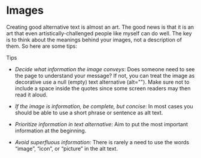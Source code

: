 # Images 

Creating good alternative text is almost an art. The good news is that it is an art that even artistically-challenged people like myself can do well. The key is to think about the meanings behind your images, not a description of them. So here are some tips:

Tips
* _*Decide what information the image conveys*_: Does someone need to see the page to understand your message? If not, you can treat the image as decorative use a null (empty) text alternative (alt=""). Make sure not to include a space inside the quotes since some screen readers may then read it aloud.

* _*If the image is information, be complete, but concise*_: In most cases you should be able to use a short phrase or sentence as alt text.
* _*Prioritize information in text alternative*_: Aim to put the most important information at the beginning.
* _*Avoid superfluous information*_: There is rarely a need to use the words “image”, “icon”, or “picture” in the alt text.
